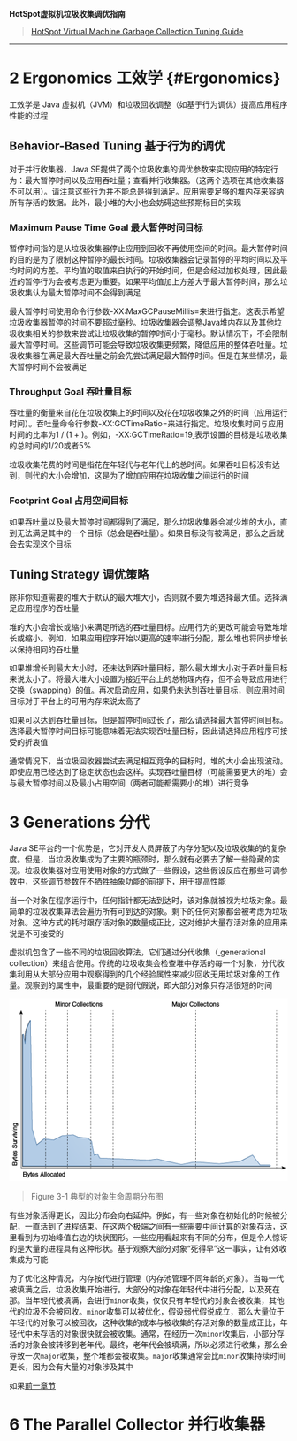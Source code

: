 **HotSpot虚拟机垃圾收集调优指南**

> [HotSpot Virtual Machine Garbage Collection Tuning Guide](https://docs.oracle.com/javase/8/docs/technotes/guides/vm/gctuning/)



---





# 2 Ergonomics 工效学 {#Ergonomics}

工效学是 Java 虚拟机（JVM）和垃圾回收调整（如基于行为调优）提高应用程序性能的过程



## Behavior-Based Tuning 基于行为的调优

对于并行收集器，Java SE提供了两个垃圾收集的调优参数来实现应用的特定行为：最大暂停时间以及应用吞吐量；查看并行收集器。（这两个选项在其他收集器不可以用）。请注意这些行为并不能总是得到满足。应用需要足够的堆内存来容纳所有存活的数据。此外，最小堆的大小也会妨碍这些预期标目的实现



### Maximum Pause Time Goal 最大暂停时间目标

暂停时间指的是从垃圾收集器停止应用到回收不再使用空间的时间。最大暂停时间的目的是为了限制这种暂停的最长时间。垃圾收集器会记录暂停的平均时间以及平均时间的方差。平均值的取值来自执行的开始时间，但是会经过加权处理，因此最近的暂停行为会被考虑更为重要。如果平均值加上方差大于最大暂停时间，那么垃圾收集认为最大暂停时间不会得到满足

最大暂停时间使用命令行参数-XX:MaxGCPauseMillis=<nnn>来进行指定。这表示希望垃圾收集器暂停的时间不要超过<nnn>毫秒。垃圾收集器会调整Java堆内存以及其他垃圾收集相关的参数来尝试让垃圾收集的暂停时间小于<nnn>毫秒。默认情况下，不会限制最大暂停时间。这些调节可能会导致垃圾收集更频繁，降低应用的整体吞吐量。垃圾收集器在满足最大吞吐量之前会先尝试满足最大暂停时间。但是在某些情况，最大暂停时间不会被满足



### Throughput Goal 吞吐量目标

吞吐量的衡量来自花在垃圾收集上的时间以及花在垃圾收集之外的时间（应用运行时间）。吞吐量命令行参数-XX:GCTimeRatio=<nnn>来进行指定。垃圾收集时间与应用时间的比率为1 / (1 + <nnn>)。例如，-XX:GCTimeRatio=19[ ]()表示设置的目标是垃圾收集的总时间的1/20或者5%

垃圾收集花费的时间是指花在年轻代与老年代上的总时间。如果吞吐目标没有达到，则代的大小会增加，这是为了增加应用在垃圾收集之间运行的时间



### Footprint Goal 占用空间目标

如果吞吐量以及最大暂停时间都得到了满足，那么垃圾收集器会减少堆的大小，直到无法满足其中的一个目标（总会是吞吐量）。如果目标没有被满足，那么之后就会去实现这个目标



## Tuning Strategy 调优策略

除非你知道需要的堆大于默认的最大堆大小，否则就不要为堆选择最大值。选择满足应用程序的吞吐量

堆的大小会增长或缩小来满足所选的吞吐量目标。应用行为的更改可能会导致堆增长或缩小。例如，如果应用程序开始以更高的速率进行分配，那么堆也将同步增长以保持相同的吞吐量

如果堆增长到最大大小时，还未达到吞吐量目标，那么最大堆大小对于吞吐量目标来说太小了。将最大堆大小设置为接近平台上的总物理内存，但不会导致应用进行交换（swapping）的值。再次启动应用，如果仍未达到吞吐量目标，则应用时间目标对于平台上的可用内存来说太高了

如果可以达到吞吐量目标，但是暂停时间过长了，那么请选择最大暂停时间目标。选择最大暂停时间目标可能意味着无法实现吞吐量目标，因此请选择应用程序可接受的折衷值

通常情况下，当垃圾回收器尝试去满足相互竞争的目标时，堆的大小会出现波动。即使应用已经达到了稳定状态也会这样。实现吞吐量目标（可能需要更大的堆）会与最大暂停时间以及最小占用空间（两者可能都需要小的堆）进行竞争



# 3 Generations 分代

Java SE平台的一个优势是，它对开发人员屏蔽了内存分配以及垃圾收集的的复杂度。但是，当垃圾收集成为了主要的瓶颈时，那么就有必要去了解一些隐藏的实现。垃圾收集器对应用使用对象的方式做了一些假设，这些假设反应在那些可调参数中，这些调节参数在不牺牲抽象功能的前提下，用于提高性能

当一个对象在程序运行中，任何指针都无法到达时，该对象就被视为垃圾对象。最简单的垃圾收集算法会遍历所有可到达的对象。剩下的任何对象都会被考虑为垃圾对象。这种方式的耗时跟存活对象的数量成正比，这对维护大量存活对象的应用来说是不可接受的

虚拟机包含了一些不同的垃圾回收算法，它们通过分代收集（[ ]()generational collection）来组合使用。传统的垃圾收集会检查堆中存活的每一个对象，分代收集利用从大部分应用中观察得到的几个经验属性来减少回收无用垃圾对象的工作量。观察到的属性中，最重要的是弱代假说，即大部分对象只存活很短的时间



![Description of Figure 3-1 follows](./asserts/jsgct_dt_003_alc_vs_srvng.png)

> Figure 3-1 典型的对象生命周期分布图

有些对象活得更长，因此分布会向右延伸。例如，有一些对象在初始化的时候被分配，一直活到了进程结束。在这两个极端之间有一些需要中间计算的对象存活，这里看到为初始峰值右边的块状图形。一些应用看起来有不同的分布，但是令人惊讶的是大量的进程具有这种形状。基于观察大部分对象“死得早”这一事实，让有效收集成为可能

为了优化这种情况，内存按代进行管理（内存池管理不同年龄的对象）。当每一代被填满之后，垃圾收集开始进行。大部分的对象在年轻代中进行分配，以及死在那。当年轻代被填满，会进行`minor`收集，仅仅只有年轻代的对象会被收集，其他代的垃圾不会被回收。`minor`收集可以被优化，假设弱代假说成立，那么大量位于年轻代的对象可以被回收，这种收集的成本与被收集的存活对象的数量成正比，年轻代中未存活的对象很快就会被收集。通常，在经历一次`minor`收集后，小部分存活的对象会被转移到老年代。最终，老年代会被填满，所以必须进行收集，那么会导致一次`major`收集，整个堆都会被收集。`major`收集通常会比`minor`收集持续时间更长，因为会有大量的对象涉及其中

如果[前一章节](#Ergonomics)







# 6 The Parallel Collector 并行收集器